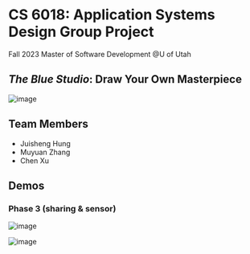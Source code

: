 # CS 6018: Application Systems Design Group Project

Fall 2023 Master of Software Development @U of Utah

## *The Blue Studio*: Draw Your Own Masterpiece

![image](demos/phase2_startup.gif)

## Team Members

+ Juisheng Hung
+ Muyuan Zhang
+ Chen Xu

## Demos

### Phase 3 (sharing & sensor)

![image](demos/phase3_share.gif)

![image](demos/phase3_sensor.gif)
